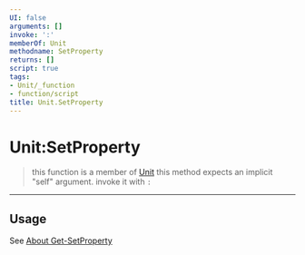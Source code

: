 ```yaml
---
UI: false
arguments: []
invoke: ':'
memberOf: Unit
methodname: SetProperty
returns: []
script: true
tags:
- Unit/_function
- function/script
title: Unit.SetProperty
---
```

# Unit:SetProperty
> this function is a member of [Unit](civ-6/lua/Unit.md)
> this method expects an implicit "self" argument. invoke it with `:`
-----
## Usage
See [About Get-SetProperty](civ-6/lua/articles/About%20Get-SetProperty.md)
